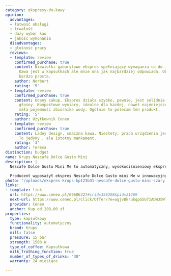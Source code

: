 ```yaml
---
category: ekspresy-do-kawy
opinion:
  advantages:
  - łatwość obsługi
  - trwałość
  - duży wybór kaw
  - jakość wykonania
  disadvantages:
  - głośność pracy
  reviews:
  - template: review
    confirmed_purchase: true
    content: Niewielki gabarytowo ekspres spełniający wymagania co do jakości kawy.
      Kawa jest w kapsułkach ale mnie ona jak najbardziej odpowiada. Obsługa ekspresu
      bardzo prosta.
    author: Norbert
    rating: '5'
  - template: review
    confirmed_purchase: true
    content: Udany zakup. Ekspres działa szybko, pewnie, jest solidnie wykonany. Dość
      głośny. Kompaktowe wymiary, idealne dla każdej, nawet najmniejszej kuchni. Troszkę
      mała pojemność zbiornika wody. Ogólnie to polecam ten produkt.
    rating: '5'
    author: Użytkownik Ceneo
  - template: review
    confirmed_purchase: true
    content: Ladny design, smaczna kawa. Niestety, praca urządzenia jest bardzo głośna.
      To jedyny , ale istotny mankament.
    rating: '3'
    author: Teresa
distinction: budget
name: Krups Nescafe Dolce Gusto Mini
description: |-
  Nescafe Dolce Gusto Mini Me to automatyczny, wysokociśnieniowy ekspres z intuicyjnym interfejsem do kawy porcjowanej w kapsułkach. Umożliwia w przyjemny i prosty sposób przygotować aż trzydzieści rodzajów kawy wysokiej jakości. Jego kompaktowość w połączeniu z nowoczesnym kształtem sprawia, że jest uniwersalnym gadżetem kuchennym.

  Producent wyposażył ekspres Nescafe Dolce Gusto mini Me w innowacyjny system wysokiego ciśnienia o maksymalnej wartości 15 barów. To innowacyjna technologia umożliwiająca szybkie przygotowanie kaw mlecznych, takich jak Latte, czy Cappuccino z pyszną kremową pianką. Wykorzystanie kapsułek w ekspresie daje użytkownikowi możliwość wyboru ponad trzydziestu wariantów napoju od aromatycznych kaw, poprzez rozgrzewającą herbatę, aż po gorącą czekoladę. Kawa zamknięta hermetycznie na długo zatrzymuje swój wyrazisty smak i aromat. Ponadto, ekspres posiada funkcję Play & Select, która pozwala przygotować ulubiony napój za pomocą zaledwie kilku przycisków.
photo: "/uploads/ekspres-krups-kp123b31-nescafe-dolce-gusto-mini-szary.png"
links:
- template: link
  url: https://www.ceneo.pl/69606327#crid=358208&pid=21269
  next-url: https://www.ceneo.pl/Click/Offer/?e=ogjvBkrukqpG5U71ADWJSWlGyvc-j1b854pFpGqLNKJjpMwF73QUPDKTJRaT-I3mEi4ejzq9lhvQRK2ajA7tBHKvtODDZN_Lm43IH4arz0OerVaf0GWdOtwjh4GcdmbJF9ZaJUu6rSr_bytkxB23-HAStcj9dqH7ONe40IhiMxFeFNyppPTQqVip7zoA0lwUw3SnxOj7-IeLIXwiu1ggGt1NG7KNqdaAY0vKPMdjRoScPE0uLU7KbmVW1_D8ujxcTMMnmxAC398rUFN2tAZNuaJHdH44kxBUF5V43YE5qMOvi2BfnYclnhcYijiAhQwsOXhc5iODnwxO0VDzwrNOxYH9YrT7rZP2EDhq7iTphRr5ubOyFrSrCqVQTMJZBQ3dsukrABpR9-qJqm8v-td8fgM8qncdPBPss5LdpFmk4gZBD-LOeD-XGLMkyrVe6snixo9vLjRsDgGZ3QjdabUN8bLBrLTIY8OUijH73kslhRTemWNyq2cHE2_twa7zmbGvYfKG_zMIvmY=&a=2&rc=notset
  provider: Ceneo
  anchor: Kup od 209,00 zł
properties:
  type: kapsułkowy
  functionality: automatyczny
  brand: Krups
  mill: false
  pressure: 15 bar
  strength: 1500 W
  type_of_coffee: Kapsułkowa
  milk_frothing_function: true
  mumber_of_types_of_drinks: "30"
  warranty: 24 miesiące

---
```

